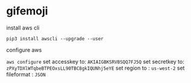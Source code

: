 # gifemoji

install aws cli

`pip3 install awscli --upgrade --user`

configure aws 

`aws configure`
set accesskey to: `AKIAIGBKSRVBSQQ7FJ5Q`
set secretkey to: `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`
set region to   : `us-west-2`
set fileformat  : `JSON`
